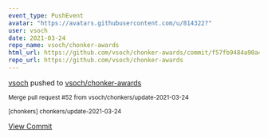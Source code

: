 ```yaml
---
event_type: PushEvent
avatar: "https://avatars.githubusercontent.com/u/814322?"
user: vsoch
date: 2021-03-24
repo_name: vsoch/chonker-awards
html_url: https://github.com/vsoch/chonker-awards/commit/f57fb9484a90a4d3969fcb64417e0befa48e130e
repo_url: https://github.com/vsoch/chonker-awards
---
```


<a href='https://github.com/vsoch' target='_blank'>vsoch</a> pushed to <a href='https://github.com/vsoch/chonker-awards' target='_blank'>vsoch/chonker-awards</a>

<small>Merge pull request #52 from vsoch/chonkers/update-2021-03-24

[chonkers] chonkers/update-2021-03-24</small>

<a href='https://github.com/vsoch/chonker-awards/commit/f57fb9484a90a4d3969fcb64417e0befa48e130e' target='_blank'>View Commit</a>